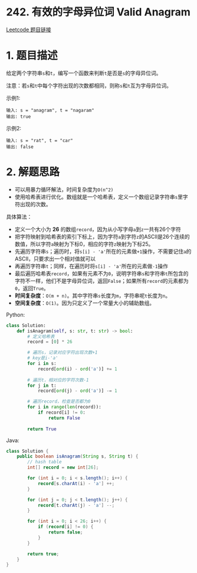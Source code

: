 # 242. 有效的字母异位词 Valid Anagram

[Leetcode 题目链接](https://leetcode.com/problems/valid-anagram/)

# 1. 题目描述
给定两个字符串`s`和`t`，编写一个函数来判断`t`是否是`s`的字母异位词。

注意：若`s`和`t`中每个字符出现的次数都相同，则称`s`和`t`互为字母异位词。

示例1:
```
输入: s = "anagram", t = "nagaram"
输出: true
```

示例2:
```
输入: s = "rat", t = "car"
输出: false
```

# 2. 解题思路
* 可以用暴力循环解法，时间复杂度为`O(n^2)`
* 使用哈希表进行优化。数组就是一个哈希表，定义一个数组记录字符串`s`里字符出现的次数。

具体算法：
* 定义一个大小为 **26** 的数组`record`，因为从小写字母`a`到`z`一共有26个字符
* 把字符映射到哈希表的索引下标上，因为字符`a`到字符`z`的ASCII是26个连续的数值，所以字符`a`映射为下标0，相应的字符`z`映射为下标25。
* 先遍历字符串`s`；遍历时，将`s[i] - 'a'`所在的元素做`+1`操作，不需要记住`a`的ASCII，只要求出一个相对值就可以
* 再遍历字符串`t`；同样，在遍历时将`s[i] - 'a'`所在的元素做`-1`操作
* 最后遍历哈希表`record`，如果有元素不为`0`，说明字符串`s`和字符串`t`所包含的字符不一样，他们不是字母异位词，返回`False`；如果所有`record`的元素都为`0`，返回`True`。
* **时间复杂度**：`O(m + n)`。其中字符串`s`长度为`m`，字符串呢`t`长度为`n`。
* **空间复杂度**：`O(1)`。因为只定义了一个常量大小的辅助数组。

Python:
```Python
class Solution:
    def isAnagram(self, s: str, t: str) -> bool:
        # 定义哈希表
        record = [0] * 26

        # 遍历s，记录对应字符出现次数+1
        # key是i-'a'
        for i in s:
            record[ord(i) - ord('a')] += 1
        
        # 遍历t，相对应的字符次数-1
        for j in t:
            record[ord(j) - ord('a')] -= 1

        # 遍历record，检查是否都为0
        for i in range(len(record)):
            if record[i] != 0:
                return False
        
        return True
```

Java:
```Java
class Solution {
    public boolean isAnagram(String s, String t) {
        // hash table
        int[] record = new int[26];

        for (int i = 0; i < s.length(); i++) {
            record[s.charAt(i) - 'a'] ++;
        }

        for (int j = 0; j < t.length(); j++) {
            record[t.charAt(j) - 'a'] --;
        }

        for (int i = 0; i < 26; i++) {
            if (record[i] != 0) {
                return false;
            }
        }

        return true;
    }
}
```